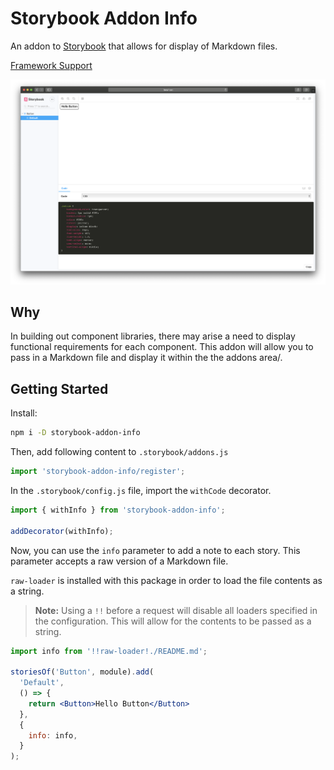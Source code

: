 # Storybook Addon Info

An addon to [Storybook](https://storybook.js.org/) that allows for display of Markdown files.

[Framework Support](https://github.com/storybookjs/storybook/blob/master/ADDONS_SUPPORT.md)

![Screenshot](https://github.com/awassel/storybook-addon-info/raw/master/docs/screenshot.png)

## Why

In building out component libraries, there may arise a need to display functional requirements for each component. This addon will allow you to pass in a Markdown file and display it within the the addons area/.

## Getting Started

Install:

```sh
npm i -D storybook-addon-info
```

Then, add following content to `.storybook/addons.js`

```js
import 'storybook-addon-info/register';
```

In the `.storybook/config.js` file, import the `withCode` decorator.

```js
import { withInfo } from 'storybook-addon-info';

addDecorator(withInfo);
```

Now, you can use the `info` parameter to add a note to each story. This parameter accepts a raw version of a Markdown file. 

`raw-loader` is installed with this package in order to load the file contents as a string.

> **Note:** Using a `!!` before a request will disable all loaders specified in the configuration. This will allow for the contents to be passed as a string.

```jsx
import info from '!!raw-loader!./README.md';

storiesOf('Button', module).add(
  'Default',
  () => {
    return <Button>Hello Button</Button>
  },
  {
    info: info,
  }
);
```
